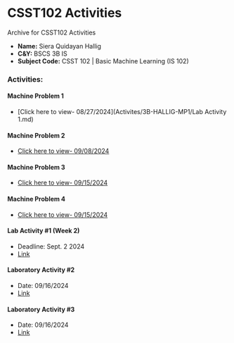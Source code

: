 # CSST102 Activities
Archive for CSST102 Activities

- **Name:** Siera Quidayan Hallig
- **C&Y:** BSCS 3B IS
- **Subject Code:** CSST 102 | Basic Machine Learning (IS 102)

### Activities:
#### **Machine Problem 1**
*  [Click here to view- 08/27/2024](Activites/3B-HALLIG-MP1/Lab Activity 1.md)

#### **Machine Problem 2**
*   [Click here to view- 09/08/2024](Activites/3B-HALLIG-MP2/3B_HALLIG_MP2.ipynb)
#### **Machine Problem 3**
*  [Click here to view- 09/15/2024](Activites/3B-HALLIG-MP3/3B_HALLIG_MP3.ipynb)

#### **Machine Problem 4**
*  [Click here to view- 09/15/2024](Activites/3B-HALLIG-MP4/3B_HALLIG_MP4.ipynb)

#### **Lab Activity #1 (Week 2)**
* Deadline: Sept. 2 2024
* [Link](Activites/3B-HALLIG-EXER1/3B_HALLIG_EXER1.ipynb)

#### **Laboratory Activity #2**
*  Date: 09/16/2024
*   [Link](Activites/3B-HALLIG-EXER2/3B_HALLIG_EXER2.ipynb)

#### **Laboratory Activity #3**
*  Date: 09/16/2024
*   [Link](Activites/3B-HALLIG-EXER3/3B_HALLIG_EXER3.ipynb)




